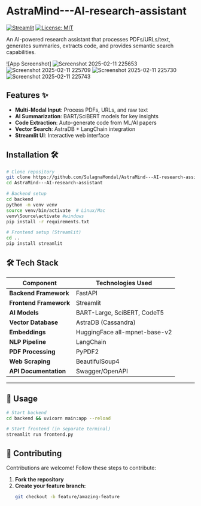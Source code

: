 # AstraMind---AI-research-assistant



[![Streamlit](https://static.streamlit.io/badges/streamlit_badge_black_white.svg)](https://your-streamlit-app.streamlit.app/)
[![License: MIT](https://img.shields.io/badge/License-MIT-yellow.svg)](https://opensource.org/licenses/MIT)

An AI-powered research assistant that processes PDFs/URLs/text, generates summaries, extracts code, and provides semantic search capabilities.

![App Screenshot]
![Screenshot 2025-02-11 225653](https://github.com/user-attachments/assets/d908c3ec-3291-492b-8bb7-21595a2ab873)
![Screenshot 2025-02-11 225709](https://github.com/user-attachments/assets/0d553433-9493-4425-a848-856320440166)
![Screenshot 2025-02-11 225730](https://github.com/user-attachments/assets/8ff0ea4a-f38e-4696-b84a-ec76a52e8355)
![Screenshot 2025-02-11 225743](https://github.com/user-attachments/assets/c8eee42c-12f9-4712-be7f-9e14b7653c4e)



## Features ✨

- **Multi-Modal Input**: Process PDFs, URLs, and raw text
- **AI Summarization**: BART/SciBERT models for key insights
- **Code Extraction**: Auto-generate code from ML/AI papers
- **Vector Search**: AstraDB + LangChain integration
- **Streamlit UI**: Interactive web interface

## Installation 🛠️
```bash
# Clone repository
git clone https://github.com/SulagnaMondal/AstraMind---AI-research-assistant.git
cd AstraMind---AI-research-assistant

# Backend setup
cd backend
python -m venv venv
source venv/bin/activate  # Linux/Mac
venv\Source\activate #windows
pip install -r requirements.txt

# Frontend setup (Streamlit)
cd ..
pip install streamlit
```

## 🛠 Tech Stack  

| **Component**           | **Technologies Used**                   |
|------------------------|---------------------------------------|
| **Backend Framework**  | FastAPI                               |
| **Frontend Framework** | Streamlit                             |
| **AI Models**         | BART-Large, SciBERT, CodeT5           |
| **Vector Database**    | AstraDB (Cassandra)                   |
| **Embeddings**        | HuggingFace all-mpnet-base-v2         |
| **NLP Pipeline**      | LangChain                              |
| **PDF Processing**    | PyPDF2                                 |
| **Web Scraping**      | BeautifulSoup4                        |
| **API Documentation** | Swagger/OpenAPI                       |


---

## 🚀 Usage  

```bash
# Start backend
cd backend && uvicorn main:app --reload

# Start frontend (in separate terminal)
streamlit run frontend.py
```
## 🤝 Contributing  

Contributions are welcome! Follow these steps to contribute:  

1. **Fork the repository**  
2. **Create your feature branch:**  
   ```bash
   git checkout -b feature/amazing-feature


```
